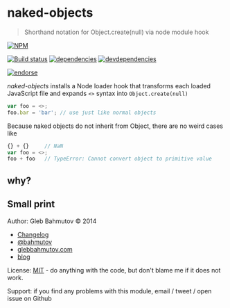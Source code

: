# naked-objects

> Shorthand notation for Object.create(null) via node module hook

[![NPM][naked-objects-icon]][naked-objects-url]

[![Build status][naked-objects-ci-image]][naked-objects-ci-url]
[![dependencies][naked-objects-dependencies-image]][naked-objects-dependencies-url]
[![devdependencies][naked-objects-devdependencies-image]][naked-objects-devdependencies-url]

[![endorse][endorse-image]][endorse-url]

*naked-objects* installs a Node loader hook that transforms each loaded JavaScript file
and expands `<>` syntax into `Object.create(null)`

```js
var foo = <>;
foo.bar = 'bar'; // use just like normal objects
```

Because naked objects do not inherit from Object, there are no weird cases like

```js
{} + {}     // NaN
var foo = <>;
foo + foo   // TypeError: Cannot convert object to primitive value
```

## why?



## Small print

Author: Gleb Bahmutov &copy; 2014

* [Changelog](History.md)
* [@bahmutov](https://twitter.com/bahmutov)
* [glebbahmutov.com](http://glebbahmutov.com)
* [blog](http://bahmutov.calepin.co/)

License: [MIT](MIT-license.md) - do anything with the code,
but don't blame me if it does not work.

Support: if you find any problems with this module, email / tweet / open issue on Github

[naked-objects-icon]: https://nodei.co/npm/naked-objects.png?downloads=true
[naked-objects-url]: https://npmjs.org/package/naked-objects
[naked-objects-ci-image]: https://travis-ci.org/bahmutov/naked-objects.png?branch=master
[naked-objects-ci-url]: https://travis-ci.org/bahmutov/naked-objects
[naked-objects-dependencies-image]: https://david-dm.org/bahmutov/naked-objects.png
[naked-objects-dependencies-url]: https://david-dm.org/bahmutov/naked-objects
[naked-objects-devdependencies-image]: https://david-dm.org/bahmutov/naked-objects/dev-status.png
[naked-objects-devdependencies-url]: https://david-dm.org/bahmutov/naked-objects#info=devDependencies
[endorse-image]: https://api.coderwall.com/bahmutov/endorsecount.png
[endorse-url]: https://coderwall.com/bahmutov
